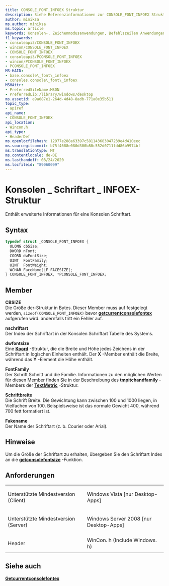 ```yaml
---
title: CONSOLE_FONT_INFOEX Struktur
description: Siehe Referenzinformationen zur CONSOLE_FONT_INFOEX Struktur, die erweiterte Informationen für eine Konsolen Schriftart enthält.
author: miniksa
ms.author: miniksa
ms.topic: article
keywords: Konsolen-, Zeichenmodusanwendungen, Befehlszeilen Anwendungen, Terminalanwendungen, Konsolen-API
f1_keywords:
- consoleapi3/CONSOLE_FONT_INFOEX
- wincon/CONSOLE_FONT_INFOEX
- CONSOLE_FONT_INFOEX
- consoleapi3/PCONSOLE_FONT_INFOEX
- wincon/PCONSOLE_FONT_INFOEX
- PCONSOLE_FONT_INFOEX
MS-HAID:
- base.console\_font\_infoex
- consoles.console\_font\_infoex
MSHAttr:
- PreferredSiteName:MSDN
- PreferredLib:/library/windows/desktop
ms.assetid: e9a087e1-264d-4d48-8adb-771a0e35b511
topic_type:
- apiref
api_name:
- CONSOLE_FONT_INFOEX
api_location:
- Wincon.h
api_type:
- HeaderDef
ms.openlocfilehash: 12977e288a63397c581143683047239e4d410eec
ms.sourcegitcommit: b75f4688e080d300b80c552d0711fdd86b9974bf
ms.translationtype: MT
ms.contentlocale: de-DE
ms.lasthandoff: 08/24/2020
ms.locfileid: "89060099"
---
```

# <a name="console_font_infoex-structure"></a>Konsolen \_ Schriftart \_ INFOEX-Struktur


Enthält erweiterte Informationen für eine Konsolen Schriftart.

<a name="syntax"></a>Syntax
------

```C
typedef struct _CONSOLE_FONT_INFOEX {
  ULONG cbSize;
  DWORD nFont;
  COORD dwFontSize;
  UINT  FontFamily;
  UINT  FontWeight;
  WCHAR FaceName[LF_FACESIZE];
} CONSOLE_FONT_INFOEX, *PCONSOLE_FONT_INFOEX;
```

<a name="members"></a>Member
-------

**CBSIZE**  
Die Größe der-Struktur in Bytes. Dieser Member muss auf festgelegt werden, `sizeof(CONSOLE_FONT_INFOEX)` bevor [**getcurrentconsolefontex**](getcurrentconsolefontex.md) aufgerufen wird. andernfalls tritt ein Fehler auf.

**nschriftart**  
Der Index der Schriftart in der Konsolen Schriftart Tabelle des Systems.

**dwfontsize**  
Eine [**Koord**](coord-str.md) -Struktur, die die Breite und Höhe jedes Zeichens in der Schriftart in logischen Einheiten enthält. Der **X** -Member enthält die Breite, während das **Y** -Element die Höhe enthält.

**FontFamily**  
Der Schrift Schnitt und die Familie. Informationen zu den möglichen Werten für diesen Member finden Sie in der Beschreibung des **tmpitchandfamily** -Members der [**TextMetric**](https://msdn.microsoft.com/library/windows/desktop/dd145132) -Struktur.

**Schriftbreite**  
Die Schrift Breite. Die Gewichtung kann zwischen 100 und 1000 liegen, in Vielfachen von 100. Beispielsweise ist das normale Gewicht 400, während 700 fett formatiert ist.

**Fakename**  
Der Name der Schriftart (z. b. Courier oder Arial).

<a name="remarks"></a>Hinweise
-------

Um die Größe der Schriftart zu erhalten, übergeben Sie den Schriftart Index an die [**getconsolefontsize**](getconsolefontsize.md) -Funktion.

<a name="requirements"></a>Anforderungen
------------

<table>
<colgroup>
<col width="50%" />
<col width="50%" />
</colgroup>
<tbody>
<tr class="odd">
<td><p>Unterstützte Mindestversion (Client)</p></td>
<td><p>Windows Vista [nur Desktop-Apps]</p></td>
</tr>
<tr class="even">
<td><p>Unterstützte Mindestversion (Server)</p></td>
<td><p>Windows Server 2008 [nur Desktop-Apps]</p></td>
</tr>
<tr class="odd">
<td><p>Header</p></td>
<td>WinCon. h (Include Windows. h)</td>
</tr>
</tbody>
</table>

## <a name="span-idsee_alsospansee-also"></a><span id="see_also"></span>Siehe auch


[**Getcurrentconsolefontex**](getcurrentconsolefontex.md)

 

 




